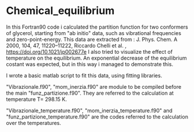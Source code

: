 # Chemical_equilibrium
In this Fortran90 code i calculated the partition function for two conformers of glycerol, starting from "ab initio" data, such as vibrational frequencies and zero-point-energy.
This data are extracted from : J. Phys. Chem. A 2000, 104, 47, 11220–11222, Riccardo Chelli et al. , https://doi.org/10.1021/jp002677e
I also tried to visualize the effect of temperature on the equilibrium. An exponential decrease of the equilibrium costant was expected, but in this way i managed to demonstrate this. 

I wrote a basic matlab script to fit this data, using fitting libraries. 

"Vibrazionale.f90", "mom_inerzia.f90" are module to be compiled before the main "funz_partizione.f90". They are referred to the calculation at temperature T= 298.15 K.

"Vibrazionale_temperature.f90", "mom_inerzia_temperature.f90" and "funz_partizione_temperature.f90" are the codes referred to the calculation over the temperatures. 
